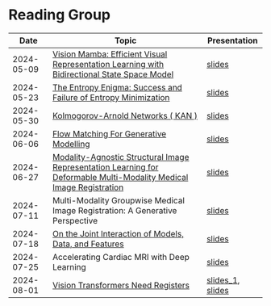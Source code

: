# Reading Group

| Date        | Topic       | Presentation|
|-------------|-------------|-------------|
| 2024-05-09     | [Vision Mamba: Efficient Visual Representation Learning with Bidirectional State Space Model][1] | [slides][2] |
| 2024-05-23     | [The Entropy Enigma: Success and Failure of Entropy Minimization][3]  | [slides][4]       |
| 2024-05-30     | [Kolmogorov-Arnold Networks ( KAN )][5]  | [slides][6]       |
| 2024-06-06     | [Flow Matching For Generative Modelling][7]  | [slides][8]       |
| 2024-06-27     | [Modality-Agnostic Structural Image Representation Learning for Deformable Multi-Modality Medical Image Registration][9] | [slides][10]
| 2024-07-11     | Multi-Modality Groupwise Medical Image Registration: A Generative Perspective | [slides][11]
| 2024-07-18     | [On the Joint Interaction of Models, Data, and Features][12]   | [slides][13]
| 2024-07-25      | Accelerating Cardiac MRI with Deep Learning  |  [slides][14]
| 2024-08-01      | [Vision Transformers Need Registers][15]     |  [slides_1][16], [slides][17]

[1]: https://arxiv.org/abs/2401.09417
[2]: https://github.com/siyi-wind/BioMedIA-ReadingGroup/blob/main/slides/2024-05-09-VisionMamba.pptx
[3]: https://arxiv.org/abs/2405.05012
[4]: https://docs.google.com/presentation/d/1xfnOV2OU2EPJ-tkI-JCd6538qWDLHXIokohz4zXd-BI/edit#slide=id.g2decd66459c_0_949
[5]: https://arxiv.org/abs/2404.19756
[6]: https://github.com/siyi-wind/BioMedIA-ReadingGroup/blob/main/slides/2024-05-30-KAN.pptx
[7]: https://arxiv.org/abs/2210.02747
[8]: https://github.com/siyi-wind/BioMedIA-ReadingGroup/blob/main/slides/2024-06-06-Flow-Matching.pdf
[9]: https://arxiv.org/abs/2402.18933
[10]: https://github.com/siyi-wind/BioMedIA-ReadingGroup/blob/main/slides/2024-06-27-ModalityAgnosticRegistration.pdf
[11]: https://github.com/siyi-wind/BioMedIA-ReadingGroup/blob/main/slides/2024-07-11-GroupwiseRegistration.pdf
[12]: https://openreview.net/forum?id=ze7DOLi394
[13]: https://github.com/siyi-wind/BioMedIA-ReadingGroup/blob/main/slides/2024-07-18-Generalization-Disagreement-Equality.pdf
[14]: https://github.com/siyi-wind/BioMedIA-ReadingGroup/blob/main/slides/2024-07-25-Accelerating_CMR.pdf
[15]: https://openreview.net/forum?id=2dnO3LLiJ1
[16]: https://github.com/siyi-wind/BioMedIA-ReadingGroup/blob/main/slides/2024-08-01-VIT_Register1.pptx
[17]: https://github.com/siyi-wind/BioMedIA-ReadingGroup/blob/main/slides/2024-08-01-VIT_Register2.pptx